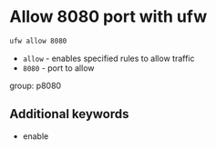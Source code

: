 # Allow 8080 port with ufw

```bash
ufw allow 8080
```

- `allow` - enables specified rules to allow traffic
- `8080` - port to allow

group: p8080


## Additional keywords
- enable
